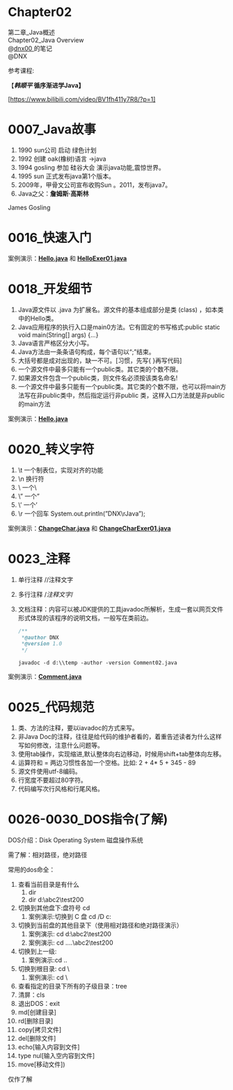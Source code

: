 # Chapter02
第二章_Java概述  
Chapter02_Java Overview  
@[dnx00  ](https://github.com/dnx00)的笔记  
@DNX

参考课程:

【***韩顺平* 循序渐进学Java】**

[https://www.bilibili.com/video/BV1fh411y7R8/?p=1]

# 0007_Java故事

1. 1990 sun公司 启动 绿色计划
2. 1992 创建 oak(橡树)语言 ->java
3. 1994 gosling 参加 硅谷大会 演示java功能,震惊世界。
4. 1995 sun 正式发布java第1个版本。
5. 2009年，甲骨文公司宣布收购Sun 。2011，发布java7。
6. Java之父：**詹姆斯·高斯林**

James Gosling

# 0016_快速入门

案例演示：**[Hello.java](https://github.com/dnx00/Notes_on_the_Course_of_Han_Shunping_Gradually_Learning_Java/blob/main/Chapter02_Java%E6%A6%82%E8%BF%B0/0016_%E5%BF%AB%E9%80%9F%E5%85%A5%E9%97%A8/Hello.java)** 和 **[HelloExer01.java](https://github.com/dnx00/Notes_on_the_Course_of_Han_Shunping_Gradually_Learning_Java/blob/main/Chapter02_Java%E6%A6%82%E8%BF%B0/0016_%E5%BF%AB%E9%80%9F%E5%85%A5%E9%97%A8/HelloExer01.java)**

[](https://github.com/dnx00/Notes_on_the_Course_of_Han_Shunping_Gradually_Learning_Java/tree/main/Chapter02_Java概述/0016_快速入门)

# 0018_开发细节

1. Java源文件以 .java 为扩展名。源文件的基本组成部分是类 (class) ，如本类中的Hello类。
2. Java应用程序的执行入口是main0方法。它有固定的书写格式:public static void main(String[] args) {…}
3. Java语言严格区分大小写。
4. Java方法由一条条语句构成，每个语句以“;”结束。
5. 大括号都是成对出现的，缺一不可。[习惯，先写{ }再写代码]
6. 一个源文件中最多只能有一个public类。其它类的个数不限。
7. 如果源文件包含一个public类，则文件名必须按该类名命名!
8. 一个源文件中最多只能有一个public类。其它类的个数不限，也可以将main方法写在非public类中，然后指定运行非public 类，这样入口方法就是非public 的main方法

案例演示：**[Hello.java](https://github.com/dnx00/Notes_on_the_Course_of_Han_Shunping_Gradually_Learning_Java/blob/main/Chapter02_Java%E6%A6%82%E8%BF%B0/0018_%E5%BC%80%E5%8F%91%E7%BB%86%E8%8A%82/Hello.java)**

[](https://github.com/dnx00/Notes_on_the_Course_of_Han_Shunping_Gradually_Learning_Java/tree/main/Chapter02_Java概述/0018_开发细节)

# 0020_转义字符

1. \t   一个制表位，实现对齐的功能
2. \n   换行符
3. \\   一个\
4. \”   一个”
5. \’   一个’
6. \r   一个回车  System.out.println(”DNX\rJava”);

案例演示：**[ChangeChar.java](https://github.com/dnx00/Notes_on_the_Course_of_Han_Shunping_Gradually_Learning_Java/blob/main/Chapter02_Java%E6%A6%82%E8%BF%B0/0020_%E8%BD%AC%E4%B9%89%E5%AD%97%E7%AC%A6/ChangeChar.java)** 和 **[ChangeCharExer01.java](https://github.com/dnx00/Notes_on_the_Course_of_Han_Shunping_Gradually_Learning_Java/blob/main/Chapter02_Java%E6%A6%82%E8%BF%B0/0020_%E8%BD%AC%E4%B9%89%E5%AD%97%E7%AC%A6/ChangeCharExer01.java)**

[](https://github.com/dnx00/Notes_on_the_Course_of_Han_Shunping_Gradually_Learning_Java/tree/main/Chapter02_Java概述/0020_转义字符)

# 0023_注释

1. 单行注释  //注释文字
2. 多行注释  /*注释文字*/
3. 文档注释：内容可以被JDK提供的工具javadoc所解析，生成一套以网页文件形式体现的该程序的说明文档，一般写在类前边。
    
    ```java
    /**
     *@author DNX
     *@version 1.0
     */
    ```
    
    `javadoc -d d:\\temp -author -version Comment02.java`
    

案例演示：**[Comment.java](https://github.com/dnx00/Notes_on_the_Course_of_Han_Shunping_Gradually_Learning_Java/blob/main/Chapter02_Java%E6%A6%82%E8%BF%B0/0023_%E6%B3%A8%E9%87%8A/Comment.java)**

[](https://github.com/dnx00/Notes_on_the_Course_of_Han_Shunping_Gradually_Learning_Java/tree/main/Chapter02_Java概述/0023_注释)

# 0025_代码规范

1. 类、方法的注释，要以iavadoc的方式来写。
2. 非Java Doc的注释，往往是给代码的维护者看的，着重告述读者为什么这样写如何修改，注意什么问题等。
3. 使用tab操作，实现缩进,默认整体向右边移动，时候用shift+tab整体向左移。
4. 运算符和 = 两边习惯性各加一个空格。比如: 2 + 4* 5 + 345 - 89
5. 源文件使用utf-8编码。
6. 行宽度不要超过80字符。
7. 代码编写次行风格和行尾风格。

# 0026-0030_DOS指令(了解)

DOS介绍：Disk Operating System 磁盘操作系统

需了解：相对路径，绝对路径

常用的dos命全：

1. 查看当前目录是有什么
    1. dir
    2. dir d:\abc2\test200
2. 切换到其他盘下:盘符号 cd
    1. 案例演示:切换到 C 盘 cd /D c:
3. 切换到当前盘的其他目录下（使用相对路径和绝对路径演示）
    1. 案例演示: cd d:\abc2\test200
    2. 案例演示: cd ..\..\abc2\test200
4. 切换到上一级:
    1. 案例演示:cd ..
5. 切换到根目录: cd \
    1. 案例演示: cd \
6. 查看指定的目录下所有的子级目录：tree
7. 清屏：cls
8. 退出DOS：exit
9. md[创建目录]
10. rd[删除目录]
11. copy[拷贝文件]
12. del[删除文件]
13. echo[输入内容到文件]
14. type nul[输入空内容到文件]
15. move[移动文件])

仅作了解
